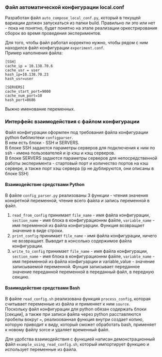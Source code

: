 ### Файл автоматической конфигурации local.conf
Разработан файл `auto_compose_local_conf.py`, который в текущей вариации должен запускаться из папки build. Правильно ли это или нет - пока не понятно, будет понятно на этапе реализации оркестрирования сборок во время проведения экспериментов.  

Для того, чтобы файл работал корректно нужно, чтобы рядом с ним находился файл конфигурации `experiment.conf`.  
Пример наполнения файла:  
```
[SSH]
cache_ip = 10.138.70.6
cache_usr = user
hash_ip=10.138.70.23
hash_usr=user

[SERVERS]
cache_start_port=9000
cache_num_port=10
hash_port=8686
```
Выжно именование переменных.  

### Интерфейс взаимодействия с файлом конфигурации
Файл конфигурации оформлен под требования файла конфигурации python библиотеки `configparser`.  
В нем есть блоки - SSH и SERVERS.  
В блоке SSH задаются параметры серверов для подключения к ним по ssh - имена  пользователей и ip кэш и кэщ серверов.  
В блоке SERVERS задаются параметры серверов для непосредственной работы эксперимента - стартовый порт и количество портов на кэш сервере, а также порт хэш сервера (ip не дублируются, они описаны в блоке SSH)  

#### Взаимодействие средствами Python
В файле `config_parser.py` реализованы 3 функции - чтения значения конкретной переменной, чтение всего файла и запись переменной в файл.  
1) `read_from_config` принимает `file_name` - имя файла конфигурации, `section_name` - имя блока в конфигурационнм файле, `variable_name` - имя переменной из файла конфигуарции. Функция возвращает значение в виде строки.
2) `print_config` принимает `file_name` - имя файла конфигурации, ничего не возвращает. Выводит в консолько содержимое файла конфигурации.
3) `write_to_config` принимает `file_name` - имя файла конфигурации, `section_name` - имя блока в конфигурационнм файле, `variable_name` - имя переменной из файла конфигуарции и variable_value - значение записываемой переменной. Фунция записывает переданное значение переданной переменной в переданный файл, в передную секцию.

#### Взаимодействие средствами Bash
В файле `read_config.sh` реализована функция `process_config`, которая считывает переменные из файла и применяет к ним `source`.   
Поскольку файл конфигурации для python обязан содержать блоки [секции], а также при записи файла через python расставляются пробелы вокруг `=`, реализованная функция внутри создает копию, которую приводит к виду, который сможет обработать bash, применяет к новому файлу sorce и удаляет временный файл.  
  
Для удобства взаимодействия с функцией написан демонстрационный файл `example_using_read_config.sh`, который импортирует функцию и использует переменные из файла.  


